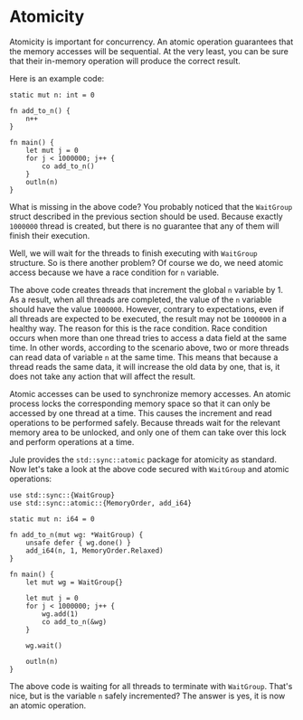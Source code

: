 # Atomicity

Atomicity is important for concurrency. An atomic operation guarantees that the memory accesses will be sequential. At the very least, you can be sure that their in-memory operation will produce the correct result.

Here is an example code:

```
static mut n: int = 0

fn add_to_n() {
    n++
}

fn main() {
    let mut j = 0
    for j < 1000000; j++ {
        co add_to_n()
    }
    outln(n)
}
```

What is missing in the above code? You probably noticed that the `WaitGroup` struct described in the previous section should be used. Because exactly `1000000` thread is created, but there is no guarantee that any of them will finish their execution.

Well, we will wait for the threads to finish executing with `WaitGroup` structure. So is there another problem? Of course we do, we need atomic access because we have a race condition for `n` variable.

The above code creates threads that increment the global `n` variable by 1. As a result, when all threads are completed, the value of the `n` variable should have the value `1000000`. However, contrary to expectations, even if all threads are expected to be executed, the result may not be `1000000` in a healthy way. The reason for this is the race condition. Race condition occurs when more than one thread tries to access a data field at the same time. In other words, according to the scenario above, two or more threads can read data of variable `n` at the same time. This means that because a thread reads the same data, it will increase the old data by one, that is, it does not take any action that will affect the result.

Atomic accesses can be used to synchronize memory accesses. An atomic process locks the corresponding memory space so that it can only be accessed by one thread at a time. This causes the increment and read operations to be performed safely. Because threads wait for the relevant memory area to be unlocked, and only one of them can take over this lock and perform operations at a time.

Jule provides the `std::sync::atomic` package for atomicity as standard. Now let's take a look at the above code secured with `WaitGroup` and atomic operations:

```
use std::sync::{WaitGroup}
use std::sync::atomic::{MemoryOrder, add_i64}

static mut n: i64 = 0

fn add_to_n(mut wg: *WaitGroup) {
    unsafe defer { wg.done() }
    add_i64(n, 1, MemoryOrder.Relaxed)
}

fn main() {
    let mut wg = WaitGroup{}

    let mut j = 0
    for j < 1000000; j++ {
        wg.add(1)
        co add_to_n(&wg)
    }

    wg.wait()

    outln(n)
}
```

The above code is waiting for all threads to terminate with `WaitGroup`. That's nice, but is the variable `n` safely incremented? The answer is yes, it is now an atomic operation.

